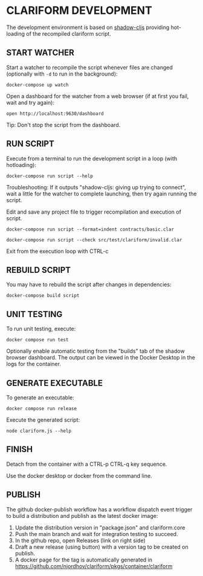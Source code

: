 # CLARIFORM DEVELOPMENT

The development environment is based on [shadow-cljs](https://github.com/thheller/shadow-cljs)
providing hot-loading of the recompiled clariform script.

## START WATCHER

Start a watcher to recompile the script whenever files are changed (optionally 
with `-d` to run in the background):

```
docker-compose up watch
```

Open a dashboard for the watcher from a web browser (if at first you fail, wait and try again):

```
open http://localhost:9630/dashboard
```

Tip: Don't stop the script from the dashboard.

## RUN SCRIPT

Execute from a terminal to run the development script in a loop (with hotloading):

```
docker-compose run script --help
```

Troubleshooting: If it outputs "shadow-cljs: giving up trying to connect", wait 
a little for the watcher to complete launching, then try again running the script. 

Edit and save any project file to trigger recompilation and execution of script.

```
docker-compose run script --format=indent contracts/basic.clar
```

```
docker-compose run script --check src/test/clariform/invalid.clar
```

Exit from the execution loop with CTRL-c

## REBUILD SCRIPT 

You may have to rebuild the script after changes in dependencies:

```
docker-compose build script
```

## UNIT TESTING 

To run unit testing, execute:

```
docker compose run test
```

Optionally enable automatic testing from the "builds" tab of the shadow browser 
dashboard. The output can be viewed in the Docker Desktop in the logs for the
container.

## GENERATE EXECUTABLE

To generate an executable:

```
docker compose run release
```

Execute the generated script:

```
node clariform.js --help
```

## FINISH

Detach from the container with a CTRL-p CTRL-q key sequence.

Use the docker desktop or docker from the command line.

## PUBLISH 

The github docker-publish workflow has a workflow dispatch event trigger 
to build a distribution and publish as the latest docker image:

1. Update the distribution version in "package.json" and clariform.core
2. Push the main branch and wait for integration testing to succeed.
3. In the github repo, open Releases (link on right side)
4. Draft a new release (using button) with a version tag to be created on publish.
5. A docker page for the tag is automatically generated in
   https://github.com/njordhov/clariform/pkgs/container/clariform


